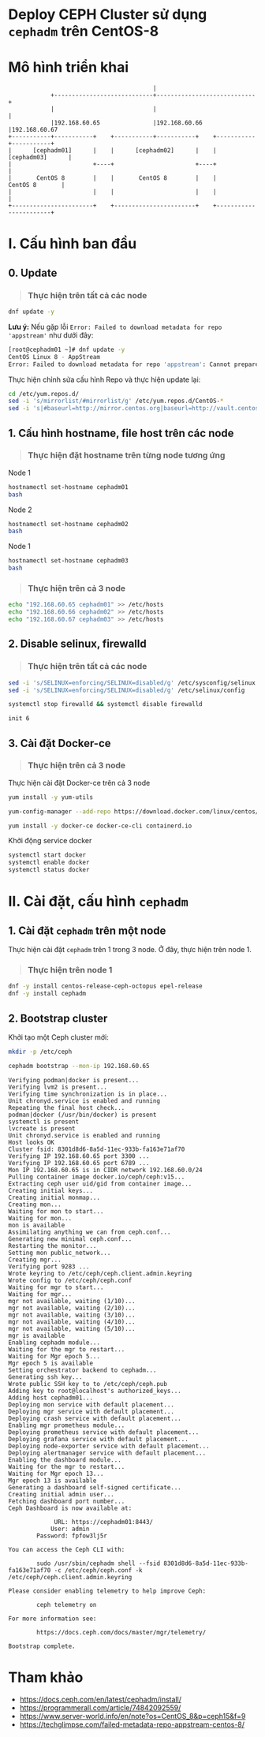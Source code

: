 # Deploy CEPH Cluster sử dụng `cephadm` trên CentOS-8

# Mô hình triển khai
```
                                         |
            +----------------------------+----------------------------+
            |                            |                            |
            |192.168.60.65               |192.168.60.66               |192.168.60.67 
+-----------+-----------+    +-----------+-----------+    +-----------+-----------+
|      [cephadm01]      |    |      [cephadm02]      |    |      [cephadm03]      |
|                       +----+                       +----+                       |
|       CentOS 8        |    |       CentOS 8        |    |        CentOS 8       |
|                       |    |                       |    |                       |
+-----------------------+    +-----------------------+    +-----------------------+
```

# I. Cấu hình ban đầu
## 0. Update
> ### Thực hiện trên tất cả các node
```sh
dnf update -y
```

**Lưu ý:** Nếu gặp lỗi `Error: Failed to download metadata for repo 'appstream'` như dưới đây:
```sh
[root@cephadm01 ~]# dnf update -y
CentOS Linux 8 - AppStream                                                                                            94  B/s |  38  B     00:00
Error: Failed to download metadata for repo 'appstream': Cannot prepare internal mirrorlist: No URLs in mirrorlist
```

Thực hiện chỉnh sửa cấu hỉnh Repo và thực hiện update lại:
```sh
cd /etc/yum.repos.d/
sed -i 's/mirrorlist/#mirrorlist/g' /etc/yum.repos.d/CentOS-*
sed -i 's|#baseurl=http://mirror.centos.org|baseurl=http://vault.centos.org|g' /etc/yum.repos.d/CentOS-*
```

## 1. Cấu hình hostname, file host trên các node
> ### Thực hiện đặt hostname trên từng node tương ứng
Node 1
```sh
hostnamectl set-hostname cephadm01
bash
```
Node 2
```sh
hostnamectl set-hostname cephadm02
bash
```
Node 1
```sh
hostnamectl set-hostname cephadm03
bash
```

> ### Thực hiện trên cả 3 node
```sh
echo "192.168.60.65 cephadm01" >> /etc/hosts
echo "192.168.60.66 cephadm02" >> /etc/hosts
echo "192.168.60.67 cephadm03" >> /etc/hosts
```

## 2. Disable selinux, firewalld
> ### Thực hiện trên tất cả các node
```sh
sed -i 's/SELINUX=enforcing/SELINUX=disabled/g' /etc/sysconfig/selinux
sed -i 's/SELINUX=enforcing/SELINUX=disabled/g' /etc/selinux/config

systemctl stop firewalld && systemctl disable firewalld

init 6
```

## 3. Cài đặt Docker-ce
> ### Thực hiện trên cả 3 node
Thực hiện cài đặt Docker-ce trên cả 3 node
```sh
yum install -y yum-utils

yum-config-manager --add-repo https://download.docker.com/linux/centos/docker-ce.repo

yum install -y docker-ce docker-ce-cli containerd.io
```

Khởi động service docker
```sh
systemctl start docker
systemctl enable docker
systemctl status docker
```

# II. Cài đặt, cấu hình `cephadm`
## 1. Cài đặt `cephadm` trên một node
Thực hiện cài đặt `cephadm` trên 1 trong 3 node. Ở đây, thực hiện trên node 1.
> ### Thực hiện trên node 1
```sh
dnf -y install centos-release-ceph-octopus epel-release
dnf -y install cephadm
```

## 2. Bootstrap cluster
Khởi tạo một Ceph cluster mới:
```sh
mkdir -p /etc/ceph

cephadm bootstrap --mon-ip 192.168.60.65
```

```
Verifying podman|docker is present...
Verifying lvm2 is present...
Verifying time synchronization is in place...
Unit chronyd.service is enabled and running
Repeating the final host check...
podman|docker (/usr/bin/docker) is present
systemctl is present
lvcreate is present
Unit chronyd.service is enabled and running
Host looks OK
Cluster fsid: 8301d8d6-8a5d-11ec-933b-fa163e71af70
Verifying IP 192.168.60.65 port 3300 ...
Verifying IP 192.168.60.65 port 6789 ...
Mon IP 192.168.60.65 is in CIDR network 192.168.60.0/24
Pulling container image docker.io/ceph/ceph:v15...
Extracting ceph user uid/gid from container image...
Creating initial keys...
Creating initial monmap...
Creating mon...
Waiting for mon to start...
Waiting for mon...
mon is available
Assimilating anything we can from ceph.conf...
Generating new minimal ceph.conf...
Restarting the monitor...
Setting mon public_network...
Creating mgr...
Verifying port 9283 ...
Wrote keyring to /etc/ceph/ceph.client.admin.keyring
Wrote config to /etc/ceph/ceph.conf
Waiting for mgr to start...
Waiting for mgr...
mgr not available, waiting (1/10)...
mgr not available, waiting (2/10)...
mgr not available, waiting (3/10)...
mgr not available, waiting (4/10)...
mgr not available, waiting (5/10)...
mgr is available
Enabling cephadm module...
Waiting for the mgr to restart...
Waiting for Mgr epoch 5...
Mgr epoch 5 is available
Setting orchestrator backend to cephadm...
Generating ssh key...
Wrote public SSH key to to /etc/ceph/ceph.pub
Adding key to root@localhost's authorized_keys...
Adding host cephadm01...
Deploying mon service with default placement...
Deploying mgr service with default placement...
Deploying crash service with default placement...
Enabling mgr prometheus module...
Deploying prometheus service with default placement...
Deploying grafana service with default placement...
Deploying node-exporter service with default placement...
Deploying alertmanager service with default placement...
Enabling the dashboard module...
Waiting for the mgr to restart...
Waiting for Mgr epoch 13...
Mgr epoch 13 is available
Generating a dashboard self-signed certificate...
Creating initial admin user...
Fetching dashboard port number...
Ceph Dashboard is now available at:

             URL: https://cephadm01:8443/
            User: admin
        Password: fpfow3lj5r

You can access the Ceph CLI with:

        sudo /usr/sbin/cephadm shell --fsid 8301d8d6-8a5d-11ec-933b-fa163e71af70 -c /etc/ceph/ceph.conf -k /etc/ceph/ceph.client.admin.keyring

Please consider enabling telemetry to help improve Ceph:

        ceph telemetry on

For more information see:

        https://docs.ceph.com/docs/master/mgr/telemetry/

Bootstrap complete.
```


# Tham khảo
- https://docs.ceph.com/en/latest/cephadm/install/
- https://programmerall.com/article/74842092559/
- https://www.server-world.info/en/note?os=CentOS_8&p=ceph15&f=9
- https://techglimpse.com/failed-metadata-repo-appstream-centos-8/